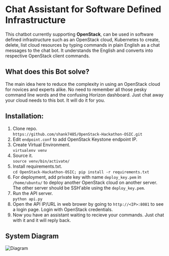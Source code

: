 # Chat Assistant for Software Defined Infrastructure
This chatbot currently supporting **OpenStack**, can be used in software defined infrastructure such as an OpenStack cloud, Kubernetes to create, delete, list cloud resources by typing commands in plain English as a chat messages to the chat bot. It understands the English and converts into respective OpenStack client commands. 

## What does this Bot solve?
The main idea here to reduce the complexity in using an OpenStack cloud for novices and experts alike. No need to remember all those pesky command line words and the confusing Horizon dashboard. Just chat away your cloud needs to this bot. It will do it for you.

## Installation:

1. Clone repo.	
   ```https://github.com/shank7485/OpenStack-Hackathon-OSIC.git```
2. Edit `endpoint.conf` to add OpenStack Keystone endpoint IP.
3. Create Virtual Environment.	
	```virtualenv venv```
4. Source it.	
	```source venv/bin/activate/```
5. Install requirements.txt.	
	```cd OpenStack-Hackathon-OSIC; pip install -r requirements.txt```
6. For deployment, add private key with name `deploy_key.pem` in `/home/ubuntu/` to deploy another OpenStack cloud on another server. The other server should be SSH'able using the `deploy_key.pem`.
7. Run the API server.	
	```python api.py```
8. Open the API IP/URL in web brower by going to `http://<IP>:8081` to see a login page. Login with OpenStack credentials.
9. Now you have an assistant waiting to recieve your commands. Just chat with it and it will reply back.

## System Diagram
![Diagram](https://raw.githubusercontent.com/shank7485/OpenStack-Hackathon-OSIC/master/docs/Diagram.png)
